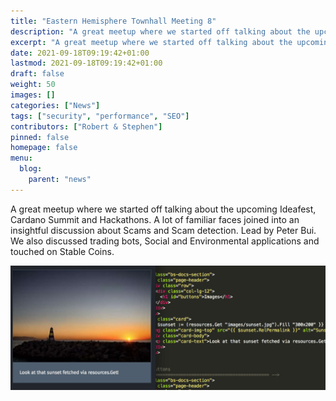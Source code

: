 ```yaml
---
title: "Eastern Hemisphere Townhall Meeting 8"
description: "A great meetup where we started off talking about the upcoming Ideafest, Cardano Summit and Hackathons."
excerpt: "A great meetup where we started off talking about the upcoming Ideafest, Cardano Summit and Hackathons."
date: 2021-09-18T09:19:42+01:00
lastmod: 2021-09-18T09:19:42+01:00
draft: false
weight: 50
images: []
categories: ["News"]
tags: ["security", "performance", "SEO"]
contributors: ["Robert & Stephen"]
pinned: false
homepage: false
menu:
  blog:
    parent: "news"
---
```


A great meetup where we started off talking about the upcoming Ideafest, Cardano Summit and Hackathons. A lot of familiar faces joined into an insightful discussion about Scams and Scam detection. Lead by Peter Bui. We also discussed trading bots, Social and Environmental applications and touched on Stable Coins.

![Image](featured-sunset-get.jpg "Sunset")
